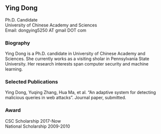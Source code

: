 ## Ying Dong

Ph.D. Candidate
<br/>University of Chinese Academy and Sciences
<br/>Email: dongying5250 AT gmail DOT com


### Biography

Ying Dong is a Ph.D. candidate in University of Chinese Academy and Sciences. She currently works as a visiting sholar in Pennsylvania State University. Her research interests span computer security and machine learning.


### Selected Publications

Ying Dong, Yuqing Zhang, Hua Ma, et al. “An adaptive system for detecting malicious queries in web attacks”. Journal paper, submitted.


### Award

CSC Scholarship 2017-Now
<br/>National Scholarship 2009-2010
